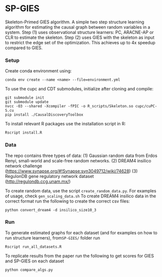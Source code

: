 # SP-GIES
Skeleton-Primed GIES algorithm. A simple two step structure learning algorithm for estimating the causal graph between
random variables in a system. Step (1) uses observational structure learners: PC, ARACNE-AP or 
CLR to estimate the skeleton. Step (2) uses GIES with the skeleton as input to restrict the edge set of the optimization. 
This achieves up to 4x speedup compared to GIES. 

### Setup
Create conda environment using:
```
conda env create --name <name> --file=environment.yml 
```
To use the cupc and CDT submodules, initialize after cloning and compile:
```
git submodule init
git submodule update
nvcc -O3 --shared -Xcompiler -fPIC -o R_scripts/Skeleton.so cupc/cuPC-S.cu
pip install ./CausalDiscoveryToolbox
```
To install relevant R packages use the installation script in R:
```
Rscript install.R
```

### Data
The repo contains three types of data: (1) Gaussian random data from Erdos Renyi, small-world and scale-free random networks.
(2) DREAM4 insilico network challenge (https://www.synapse.org/#!Synapse:syn3049712/wiki/74628) (3) RegulonDB gene regulatory network dataset (http://regulondb.ccg.unam.mx/)

To create random data, use the script ```create_random_data.py```. For examples of usage, check ```gen_scaling_data.sh```
To create DREAM4 insilico data in the correct format run the following to create the correct csv files:
``` 
python convert_dream4 -d insilico_size10_3 
```

### Run
To generate estimated graphs for each dataset (and for examples on how to run structure learners), from```SP-GIES/``` folder run 
```
Rscript run_all_datasets.R
```
To replicate results from the paper run the following to get scores for GIES and SP-GIES on each dataset
```
python compare_algs.py
``` 
